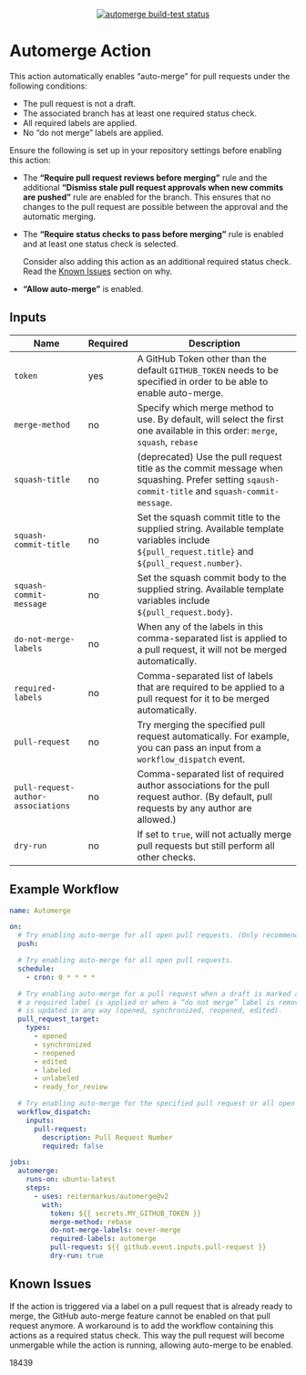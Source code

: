 <p align="center">
  <a href="https://github.com/reitermarkus/automerge/actions"><img alt="automerge build-test status" src="https://github.com/reitermarkus/automerge/workflows/build-test/badge.svg"></a>
</p>

# Automerge Action

This action automatically enables “auto-merge” for pull requests under the following conditions:

- The pull request is not a draft.
- The associated branch has at least one required status check.
- All required labels are applied.
- No “do not merge” labels are applied.

Ensure the following is set up in your repository settings before enabling this action:

- The **“Require pull request reviews before merging”** rule and the additional **“Dismiss stale pull request approvals when new commits are pushed”** rule
  are enabled for the branch. This ensures that no changes to the pull request are possible between the approval and the automatic merging.

- The **“Require status checks to pass before merging”** rule is enabled and at least one status check is selected.

  Consider also adding this action as an additional required status check. Read the [Known Issues](#known-issues) section on why.

- **“Allow auto-merge”** is enabled.

## Inputs

| Name                               | Required | Description                                                                                                                                     |
| ---------------------------------- | -------- | ----------------------------------------------------------------------------------------------------------------------------------------------- |
| `token`                            | yes      | A GitHub Token other than the default `GITHUB_TOKEN` needs to be specified in order to be able to enable auto-merge.                            |
| `merge-method`                     | no       | Specify which merge method to use. By default, will select the first one available in this order: `merge`, `squash`, `rebase`                   |
| `squash-title`                     | no       | (deprecated) Use the pull request title as the commit message when squashing. Prefer setting `sqaush-commit-title` and `squash-commit-message`. |
| `squash-commit-title`              | no       | Set the squash commit title to the supplied string. Available template variables include `${pull_request.title}` and `${pull_request.number}`.  |
| `squash-commit-message`            | no       | Set the squash commit body to the supplied string. Available template variables include `${pull_request.body}`.                                 |
| `do-not-merge-labels`              | no       | When any of the labels in this comma-separated list is applied to a pull request, it will not be merged automatically.                          |
| `required-labels`                  | no       | Comma-separated list of labels that are required to be applied to a pull request for it to be merged automatically.                             |
| `pull-request`                     | no       | Try merging the specified pull request automatically. For example, you can pass an input from a `workflow_dispatch` event.                      |
| `pull-request-author-associations` | no       | Comma-separated list of required author associations for the pull request author. (By default, pull requests by any author are allowed.)        |
| `dry-run`                          | no       | If set to `true`, will not actually merge pull requests but still perform all other checks.                                                     |

## Example Workflow

```yml
name: Automerge

on:
  # Try enabling auto-merge for all open pull requests. (Only recommended for testing.)
  push:

  # Try enabling auto-merge for all open pull requests.
  schedule:
    - cron: 0 * * * *

  # Try enabling auto-merge for a pull request when a draft is marked as “ready for review”, when
  # a required label is applied or when a “do not merge” label is removed, or when a pull request
  # is updated in any way (opened, synchronized, reopened, edited).
  pull_request_target:
    types:
      - opened
      - synchronized
      - reopened
      - edited
      - labeled
      - unlabeled
      - ready_for_review

  # Try enabling auto-merge for the specified pull request or all open pull requests if none is specified.
  workflow_dispatch:
    inputs:
      pull-request:
        description: Pull Request Number
        required: false

jobs:
  automerge:
    runs-on: ubuntu-latest
    steps:
      - uses: reitermarkus/automerge@v2
        with:
          token: ${{ secrets.MY_GITHUB_TOKEN }}
          merge-method: rebase
          do-not-merge-labels: never-merge
          required-labels: automerge
          pull-request: ${{ github.event.inputs.pull-request }}
          dry-run: true
```

## Known Issues

If the action is triggered via a label on a pull request that is already ready to merge, the GitHub auto-merge feature cannot be enabled on that pull request anymore. A workaround is to add the workflow containing this actions as a required status check. This way the pull request will become unmergable while the action is running, allowing auto-merge to be enabled.

18439
